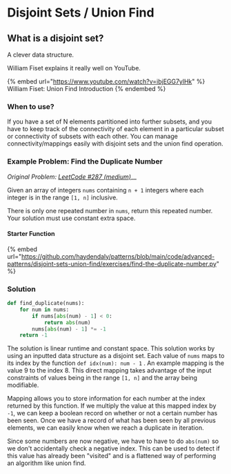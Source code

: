 # Disjoint Sets / Union Find

## What is a disjoint set?

A clever data structure.

William Fiset explains it really well on YouTube.

{% embed url="https://www.youtube.com/watch?v=ibjEGG7ylHk" %}
William Fiset: Union Find Introduction
{% endembed %}

### When to use?

If you have a set of N elements partitioned into further subsets, and you have to keep track of the connectivity of each element in a particular subset or connectivity of subsets with each other. You can manage connectivity/mappings easily with disjoint sets and the union find operation.

### Example Problem: Find the Duplicate Number&#x20;

_Original Problem:_ [_LeetCode #287 (medium)_](https://leetcode.com/problems/find-the-duplicate-number/)__

Given an array of integers `nums` containing `n + 1` integers where each integer is in the range `[1, n]` inclusive.

There is only one repeated number in `nums`, return this repeated number. Your solution must use constant extra space.

#### Starter Function

{% embed url="https://github.com/haydendaly/patterns/blob/main/code/advanced-patterns/disjoint-sets-union-find/exercises/find-the-duplicate-number.py" %}

### Solution

```python
def find_duplicate(nums): 
    for num in nums: 
        if nums[abs(num) - 1] < 0: 
            return abs(num) 
        nums[abs(num) - 1] *= -1 
    return -1
```

The solution is linear runtime and constant space. This solution works by using an inputted data structure as a disjoint set. Each value of `nums` maps to its index by the function `def idx(num): num - 1` .  An example mapping is the value 9 to the index 8. This direct mapping takes advantage of the input constraints of values being in the range `[1, n]` and the array being modifiable.

Mapping allows you to store information for each number at the index returned by this function. If we multiply the value at this mapped index by `-1`, we can keep a boolean record on whether or not a certain number has been seen. Once we have a record of what has been seen by all previous elements, we can easily know when we reach a duplicate in iteration.

Since some numbers are now negative, we have to have to do `abs(num)` so we don't accidentally check a negative index. This can be used to detect if this value has already been "visited" and is a flattened way of performing an algorithm like union find.

